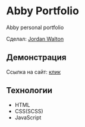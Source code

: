 # Abby Portfolio

Abby personal portfolio

Сделал: <a href="https://github.com/1JordanWalton1">Jordan Walton</a>

## Демонстрация

Ссылка на сайт: <a href="https://1jordanwalton1.github.io/Abby/">клик</a>

## Технологии

- HTML
- CSS(SCSS)
- JavaScript
